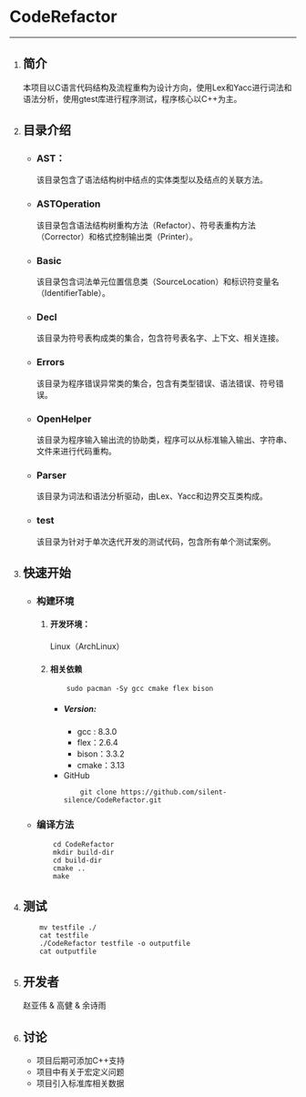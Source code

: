 # CodeRefactor
---
1. ## 简介
    本项目以C语言代码结构及流程重构为设计方向，使用Lex和Yacc进行词法和语法分析，使用gtest库进行程序测试，程序核心以C++为主。
2. ## 目录介绍
    + ### AST：
        该目录包含了语法结构树中结点的实体类型以及结点的关联方法。
    + ### ASTOperation
        该目录包含语法结构树重构方法（Refactor）、符号表重构方法（Corrector）和格式控制输出类（Printer）。
    + ### Basic
        该目录包含词法单元位置信息类（SourceLocation）和标识符变量名（IdentifierTable）。
    + ### Decl
        该目录为符号表构成类的集合，包含符号表名字、上下文、相关连接。
    + ### Errors
        该目录为程序错误异常类的集合，包含有类型错误、语法错误、符号错误。
    + ### OpenHelper
        该目录为程序输入输出流的协助类，程序可以从标准输入输出、字符串、文件来进行代码重构。
    + ### Parser
        该目录为词法和语法分析驱动，由Lex、Yacc和边界交互类构成。
    + ### test
        该目录为针对于单次迭代开发的测试代码，包含所有单个测试案例。
3. ## 快速开始
    + ### 构建环境
        1. #### 开发环境：
            Linux（ArchLinux）
        2. #### 相关依赖  
            ```
                sudo pacman -Sy gcc cmake flex bison
            ```
            + ##### Version:
                + gcc : 8.3.0
                + flex：2.6.4
                + bison：3.3.2
                + cmake：3.13
            + GitHub  
                ```
                    git clone https://github.com/silent-silence/CodeRefactor.git
                ```
    + ### 编译方法
        ```
            cd CodeRefactor
            mkdir build-dir
            cd build-dir
            cmake ..
            make
        ```
4. ## 测试  
    ```
        mv testfile ./
        cat testfile
        ./CodeRefactor testfile -o outputfile
        cat outputfile
    ```
5. ## 开发者  
    赵亚伟 & 高健 & 余诗雨
6. ## 讨论  
    + 项目后期可添加C++支持
    + 项目中有关于宏定义问题
    + 项目引入标准库相关数据
